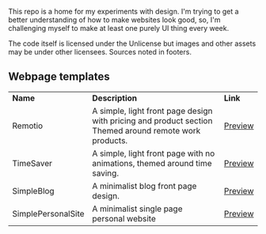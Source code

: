 This repo is a home for my experiments with design. I'm trying to get a better understanding of how to make websites look good, so, I'm challenging myself to make at least one purely UI thing every week. 

The code itself is licensed under the Unlicense but images and other assets may be under other licensees. Sources noted in footers.

## Webpage templates

<table>
    <tr>
        <td>
            <b>Name</b>
        </td>
        <td>
            <b>Description</b>
        </td>
        <td>
            <b>Link</b>
        </td>
    </tr>
    <tr>
        <td>
            Remotio
        </td>
        <td>
            A simple, light front page design with pricing and product section Themed around remote work products.
        </td>
        <td>
            <a href="https://designs.aitchisonsoft.co.uk/Remotio">Preview</a>
        </td>
    </tr>
    <tr>
        <td>
            TimeSaver
        </td>
        <td>
            A simple, light front page with no animations, themed around time saving.
        </td>
        <td>
            <a href="https://designs.aitchisonsoft.co.uk/TimeSaver">Preview</a>
        </td>
    </tr>
    <tr>
        <td>
            SimpleBlog
        </td>
        <td>
            A minimalist blog front page design.
        </td>
        <td>
            <a href="https://designs.aitchisonsoft.co.uk/SimpleBlog">Preview</a>
        </td>
    </tr>
    <tr>
        <td>
            SimplePersonalSite
        </td>
        <td>
            A minimalist single page personal website
        </td>
        <td>
            <a href="https://designs.aitchisonsoft.co.uk/SimplePersonalSite">Preview</a>
        </td>
    </tr>
</table>